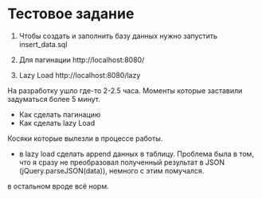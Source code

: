 # Тестовое задание

1. Чтобы создать и заполнить базу данных нужно запустить insert_data.sql

2. Для пагинации
http://localhost:8080/

3. Lazy Load
http://localhost:8080/lazy



На разработку ушло где-то 2-2.5 часа.
Моменты которые заставили задуматься более 5 минут.
  - Как сделать пагинацию
  - Как сделать lazy Load

Косяки которые вылезли в процессе работы.
  - в lazy load сделать append данных в таблицу. Проблема была в том, что я сразу не преобразовал полученный результат в JSON (jQuery.parseJSON(data)), немного с этим помучался.
  
 в остальном вроде всё норм.
